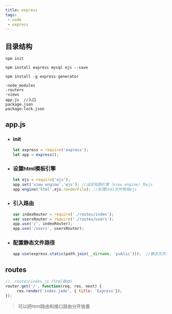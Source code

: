 ```yaml
---
title: express
tags: 
 - node
 - express
---
```


## 目录结构

```````
npm init
```````

```
npm install express mysql ejs --save
```

```
npm install -g express-generator
```



`````````
-node_modules
-routers
-views
app.js  //入口
package.json
package-lock.json
`````````



## app.js

- ### init

  ````js
  let express = require('express');
  let app = express();
  ````

- ### 设置html模板引擎

  `````js
  let ejs = require('ejs');
  app.set('view engine','ejs'); //设定视图引擎（view engine）为ejs
  app.engine('html',ejs.renderFile); //处理html文件使用ejs
  `````

- ### 引入路由

  ``````js
  var indexRouter = require('./routes/index');
  var usersRouter = require('./routes/users');
  app.use('/', indexRouter);
  app.use('/users', usersRouter);
  ``````

- ### 配置静态文件路径

  ````````js
  app.use(express.static(path.join(__dirname, 'public')));  //静态文件在public目录下
  ````````

## routes

```js
//..routes/index.js (html路由)
router.get('/', function(req, res, next) {
 	 res.render('index.jade', { title: 'Express'});
});
```

> 可以把html路由和接口路由分开放置